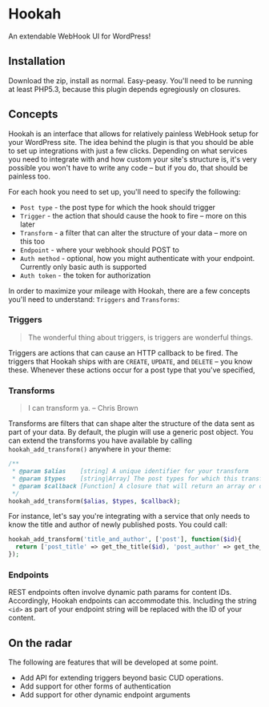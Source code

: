 # Hookah

An extendable WebHook UI for WordPress!

## Installation

Download the zip, install as normal. Easy-peasy. You'll need to be running at least PHP5.3, because this plugin depends egregiously on closures.

## Concepts

Hookah is an interface that allows for relatively painless WebHook setup for your WordPress site. The idea behind the plugin is that you should be able to set up integrations with just a few clicks. Depending on what services you need to integrate with and how custom your site's structure is, it's very possible you won't have to write any code – but if you do, that should be painless too.

For each hook you need to set up, you'll need to specify the following:

* `Post type` - the post type for which the hook should trigger
* `Trigger` - the action that should cause the hook to fire – more on this later
* `Transform` - a filter that can alter the structure of your data – more on this too
* `Endpoint` - where your webhook should POST to
* `Auth method` - optional, how you might authenticate with your endpoint. Currently only basic auth is supported
* `Auth token` - the token for authorization

In order to maximize your mileage with Hookah, there are a few concepts you'll need to understand: `Triggers` and `Transforms`:

### Triggers

> The wonderful thing about triggers, is triggers are wonderful things.

Triggers are actions that can cause an HTTP callback to be fired. The triggers that Hookah ships with are `CREATE`, `UPDATE`, and `DELETE` – you know these. Whenever these actions occur for a post type that you've specified,

### Transforms

> I can transform ya. – Chris Brown

Transforms are filters that can shape alter the structure of the data sent as part of your data. By default, the plugin will use a generic post object. You can extend the transforms you have available by calling `hookah_add_transform()` anywhere in your theme:

```php
/**
 * @param $alias    [string] A unique identifier for your transform
 * @param $types    [string|Array] The post types for which this transform will be available_transforms
 * @param $callback [Function] A closure that will return an array or object of your data structure. Receives $id as an argument.
 */
hookah_add_transform($alias, $types, $callback);
```

For instance, let's say you're integrating with a service that only needs to know the title and author of newly published posts. You could call:

```php
hookah_add_transform('title_and_author', ['post'], function($id){
  return ['post_title' => get_the_title($id), 'post_author' => get_the_author($id)]
});
```

### Endpoints

REST endpoints often involve dynamic path params for content IDs. Accordingly, Hookah endpoints can accommodate this. Including the string `<id>` as part of your endpoint string will be replaced with the ID of your content.

## On the radar

The following are features that will be developed at some point.

* Add API for extending triggers beyond basic CUD operations.
* Add support for other forms of authentication
* Add support for other dynamic endpoint arguments
